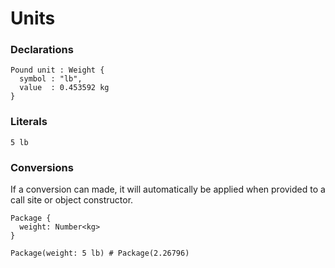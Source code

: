 # Units

### Declarations

```
Pound unit : Weight {
  symbol : "lb",
  value  : 0.453592 kg
}
```

### Literals

```
5 lb
```

### Conversions

If a conversion can made, it will automatically be applied when provided to a call site or object constructor.

```
Package {
  weight: Number<kg>
}

Package(weight: 5 lb) # Package(2.26796)
```
